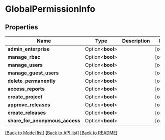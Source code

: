 # GlobalPermissionInfo

## Properties

Name | Type | Description | Notes
------------ | ------------- | ------------- | -------------
**admin_enterprise** | Option<**bool**> |  | [optional]
**manage_rbac** | Option<**bool**> |  | [optional]
**manage_users** | Option<**bool**> |  | [optional]
**manage_guest_users** | Option<**bool**> |  | [optional]
**delete_permanently** | Option<**bool**> |  | [optional]
**access_reports** | Option<**bool**> |  | [optional]
**create_project** | Option<**bool**> |  | [optional]
**approve_releases** | Option<**bool**> |  | [optional]
**create_releases** | Option<**bool**> |  | [optional]
**share_for_anonymous_access** | Option<**bool**> |  | [optional]

[[Back to Model list]](../README.md#documentation-for-models) [[Back to API list]](../README.md#documentation-for-api-endpoints) [[Back to README]](../README.md)


